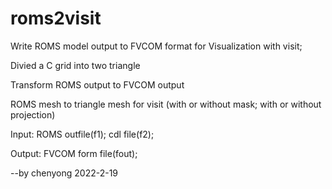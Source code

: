 # roms2visit

Write ROMS model output to FVCOM format for Visualization with visit;

Divied a C grid into two triangle 

Transform ROMS output to FVCOM output 

ROMS mesh to  triangle mesh for visit (with or without mask; with or without projection)

Input: ROMS outfile(f1); cdl file(f2); 

Output: FVCOM form file(fout); 

--by chenyong 2022-2-19 
